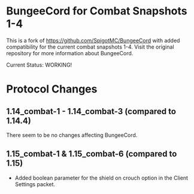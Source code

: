 # BungeeCord for Combat Snapshots 1-4

This is a fork of https://github.com/SpigotMC/BungeeCord with added compatibility for the current combat snapshots 1-4. Visit the original repository for more information about BungeeCord.

Current Status: WORKING!



# Protocol Changes
## 1.14_combat-1 - 1.14_combat-3 (compared to 1.14.4)
There seem to be no changes affecting BungeeCord.
## 1.15_combat-1 & 1.15_combat-6 (compared to 1.15)
- Added boolean parameter for the shield on crouch option in the Client Settings packet.
